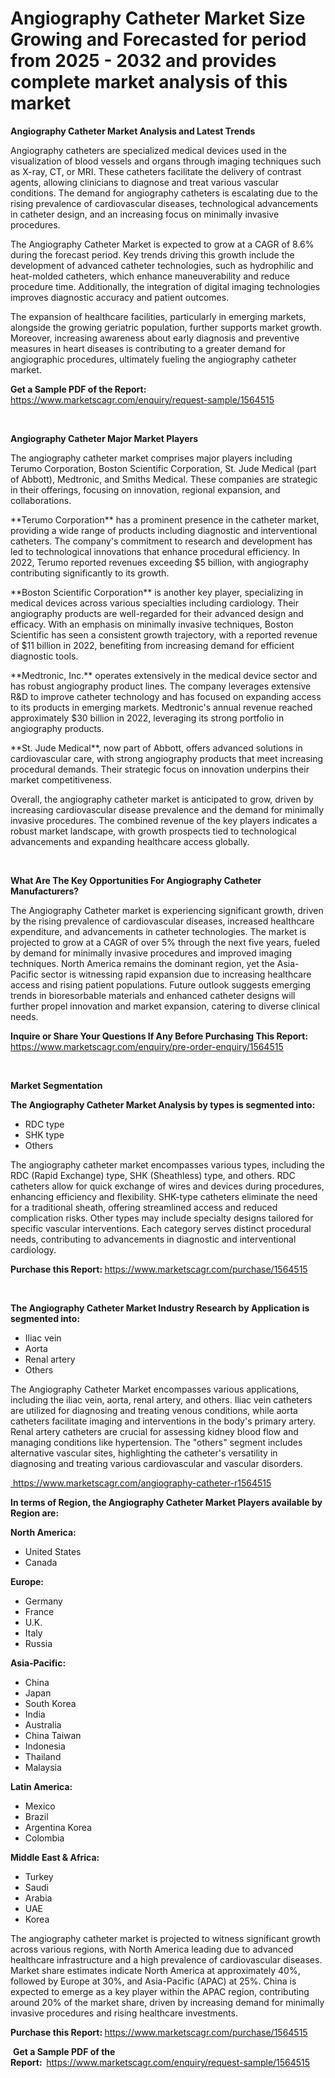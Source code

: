 <p><h1>Angiography Catheter Market Size Growing and Forecasted for period from 2025 - 2032 and provides complete market analysis of this market</h1></p><p><strong>Angiography Catheter Market Analysis and Latest Trends</strong></p>
<p><p>Angiography catheters are specialized medical devices used in the visualization of blood vessels and organs through imaging techniques such as X-ray, CT, or MRI. These catheters facilitate the delivery of contrast agents, allowing clinicians to diagnose and treat various vascular conditions. The demand for angiography catheters is escalating due to the rising prevalence of cardiovascular diseases, technological advancements in catheter design, and an increasing focus on minimally invasive procedures.</p><p>The Angiography Catheter Market is expected to grow at a CAGR of 8.6% during the forecast period. Key trends driving this growth include the development of advanced catheter technologies, such as hydrophilic and heat-molded catheters, which enhance maneuverability and reduce procedure time. Additionally, the integration of digital imaging technologies improves diagnostic accuracy and patient outcomes. </p><p>The expansion of healthcare facilities, particularly in emerging markets, alongside the growing geriatric population, further supports market growth. Moreover, increasing awareness about early diagnosis and preventive measures in heart diseases is contributing to a greater demand for angiographic procedures, ultimately fueling the angiography catheter market.</p></p>
<p><strong>Get a Sample PDF of the Report:&nbsp;</strong> <a href="https://www.marketscagr.com/enquiry/request-sample/1564515?utm_campaign=3207&utm_medium=2&utm_source=Github&utm_content=ia&utm_term=16042025&utm_id=angiography-catheter">https://www.marketscagr.com/enquiry/request-sample/1564515</a></p>
<p>&nbsp;</p>
<p><strong>Angiography Catheter Major Market Players</strong></p>
<p><p>The angiography catheter market comprises major players including Terumo Corporation, Boston Scientific Corporation, St. Jude Medical (part of Abbott), Medtronic, and Smiths Medical. These companies are strategic in their offerings, focusing on innovation, regional expansion, and collaborations.</p><p>**Terumo Corporation** has a prominent presence in the catheter market, providing a wide range of products including diagnostic and interventional catheters. The company's commitment to research and development has led to technological innovations that enhance procedural efficiency. In 2022, Terumo reported revenues exceeding $5 billion, with angiography contributing significantly to its growth.</p><p>**Boston Scientific Corporation** is another key player, specializing in medical devices across various specialties including cardiology. Their angiography products are well-regarded for their advanced design and efficacy. With an emphasis on minimally invasive techniques, Boston Scientific has seen a consistent growth trajectory, with a reported revenue of $11 billion in 2022, benefiting from increasing demand for efficient diagnostic tools.</p><p>**Medtronic, Inc.** operates extensively in the medical device sector and has robust angiography product lines. The company leverages extensive R&D to improve catheter technology and has focused on expanding access to its products in emerging markets. Medtronic's annual revenue reached approximately $30 billion in 2022, leveraging its strong portfolio in angiography products.</p><p>**St. Jude Medical**, now part of Abbott, offers advanced solutions in cardiovascular care, with strong angiography products that meet increasing procedural demands. Their strategic focus on innovation underpins their market competitiveness.</p><p>Overall, the angiography catheter market is anticipated to grow, driven by increasing cardiovascular disease prevalence and the demand for minimally invasive procedures. The combined revenue of the key players indicates a robust market landscape, with growth prospects tied to technological advancements and expanding healthcare access globally.</p></p>
<p>&nbsp;</p>
<p><strong>What Are The Key Opportunities For Angiography Catheter Manufacturers?</strong></p>
<p><p>The Angiography Catheter market is experiencing significant growth, driven by the rising prevalence of cardiovascular diseases, increased healthcare expenditure, and advancements in catheter technologies. The market is projected to grow at a CAGR of over 5% through the next five years, fueled by demand for minimally invasive procedures and improved imaging techniques. North America remains the dominant region, yet the Asia-Pacific sector is witnessing rapid expansion due to increasing healthcare access and rising patient populations. Future outlook suggests emerging trends in bioresorbable materials and enhanced catheter designs will further propel innovation and market expansion, catering to diverse clinical needs.</p></p>
<p><strong>Inquire or Share Your Questions If Any Before Purchasing This Report:</strong> <a href="https://www.marketscagr.com/enquiry/pre-order-enquiry/1564515?utm_campaign=3207&utm_medium=2&utm_source=Github&utm_content=ia&utm_term=16042025&utm_id=angiography-catheter">https://www.marketscagr.com/enquiry/pre-order-enquiry/1564515</a></p>
<p>&nbsp;</p>
<p><strong>Market Segmentation</strong></p>
<p><strong>The Angiography Catheter Market Analysis by types is segmented into:</strong></p>
<p><ul><li>RDC type</li><li>SHK type</li><li>Others</li></ul></p>
<p><p>The angiography catheter market encompasses various types, including the RDC (Rapid Exchange) type, SHK (Sheathless) type, and others. RDC catheters allow for quick exchange of wires and devices during procedures, enhancing efficiency and flexibility. SHK-type catheters eliminate the need for a traditional sheath, offering streamlined access and reduced complication risks. Other types may include specialty designs tailored for specific vascular interventions. Each category serves distinct procedural needs, contributing to advancements in diagnostic and interventional cardiology.</p></p>
<p><strong>Purchase this Report:&nbsp;</strong><a href="https://www.marketscagr.com/purchase/1564515?utm_campaign=3207&utm_medium=2&utm_source=Github&utm_content=ia&utm_term=16042025&utm_id=angiography-catheter">https://www.marketscagr.com/purchase/1564515</a></p>
<p>&nbsp;</p>
<p><strong>The Angiography Catheter Market Industry Research by Application is segmented into:</strong></p>
<p><ul><li>Iliac vein</li><li>Aorta</li><li>Renal artery</li><li>Others</li></ul></p>
<p><p>The Angiography Catheter Market encompasses various applications, including the iliac vein, aorta, renal artery, and others. Iliac vein catheters are utilized for diagnosing and treating venous conditions, while aorta catheters facilitate imaging and interventions in the body's primary artery. Renal artery catheters are crucial for assessing kidney blood flow and managing conditions like hypertension. The "others" segment includes alternative vascular sites, highlighting the catheter's versatility in diagnosing and treating various cardiovascular and vascular disorders.</p></p>
<p><a href="https://www.marketscagr.com/angiography-catheter-r1564515?utm_campaign=3207&utm_medium=2&utm_source=Github&utm_content=ia&utm_term=16042025&utm_id=angiography-catheter">&nbsp;https://www.marketscagr.com/angiography-catheter-r1564515</a></p>
<p><strong>In terms of Region, the Angiography Catheter Market Players available by Region are:</strong></p>
<p>
    <p> <strong> North America: </strong>
        <ul>
            <li>United States</li>
            <li>Canada</li>
        </ul>
        </p> 
    <p> <strong> Europe: </strong>
        <ul>
            <li>Germany</li>
            <li>France</li>
            <li>U.K.</li>
            <li>Italy</li>
            <li>Russia</li>
        </ul>
        </p> 
    <p> <strong> Asia-Pacific: </strong>
        <ul>
            <li>China</li>
            <li>Japan</li>
            <li>South Korea</li>
            <li>India</li>
            <li>Australia</li>
            <li>China Taiwan</li>
            <li>Indonesia</li>
            <li>Thailand</li>
            <li>Malaysia</li>
        </ul>
        </p> 
    <p> <strong> Latin America: </strong>
        <ul>
            <li>Mexico</li>
            <li>Brazil</li>
            <li>Argentina Korea</li>
            <li>Colombia</li>
        </ul>
        </p> 
    <p> <strong> Middle East & Africa: </strong>
        <ul>
            <li>Turkey</li>
            <li>Saudi</li>
            <li>Arabia</li>
            <li>UAE</li>
            <li>Korea</li>
        </ul>
    </p>
    </p>
<p><p>The angiography catheter market is projected to witness significant growth across various regions, with North America leading due to advanced healthcare infrastructure and a high prevalence of cardiovascular diseases. Market share estimates indicate North America at approximately 40%, followed by Europe at 30%, and Asia-Pacific (APAC) at 25%. China is expected to emerge as a key player within the APAC region, contributing around 20% of the market share, driven by increasing demand for minimally invasive procedures and rising healthcare investments.</p></p>
<p><strong>Purchase this Report: </strong><a href="https://www.marketscagr.com/purchase/1564515?utm_campaign=3207&utm_medium=2&utm_source=Github&utm_content=ia&utm_term=16042025&utm_id=angiography-catheter">https://www.marketscagr.com/purchase/1564515</a></p>
<p>&nbsp;<strong>Get a Sample PDF of the Report:&nbsp;&nbsp;</strong><a href="https://www.marketscagr.com/enquiry/request-sample/1564515?utm_campaign=3207&utm_medium=2&utm_source=Github&utm_content=ia&utm_term=16042025&utm_id=angiography-catheter">https://www.marketscagr.com/enquiry/request-sample/1564515</a></p>
<p><strong></strong></p>
<p><p></p><p></p><p></p></p>